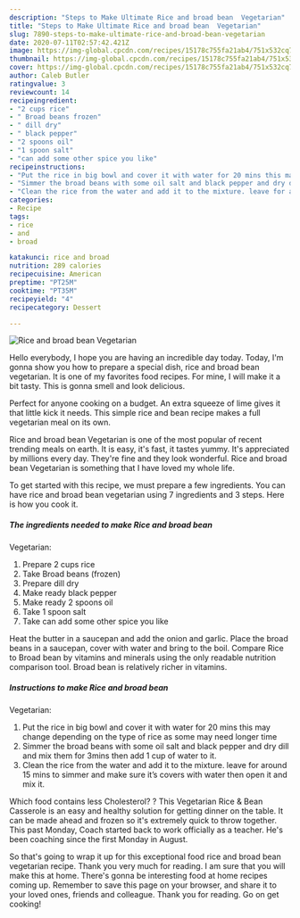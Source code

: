 ```yaml
---
description: "Steps to Make Ultimate Rice and broad bean  Vegetarian"
title: "Steps to Make Ultimate Rice and broad bean  Vegetarian"
slug: 7890-steps-to-make-ultimate-rice-and-broad-bean-vegetarian
date: 2020-07-11T02:57:42.421Z
image: https://img-global.cpcdn.com/recipes/15178c755fa21ab4/751x532cq70/rice-and-broad-bean-vegetarian-recipe-main-photo.jpg
thumbnail: https://img-global.cpcdn.com/recipes/15178c755fa21ab4/751x532cq70/rice-and-broad-bean-vegetarian-recipe-main-photo.jpg
cover: https://img-global.cpcdn.com/recipes/15178c755fa21ab4/751x532cq70/rice-and-broad-bean-vegetarian-recipe-main-photo.jpg
author: Caleb Butler
ratingvalue: 3
reviewcount: 14
recipeingredient:
- "2 cups rice"
- " Broad beans frozen"
- " dill dry"
- " black pepper"
- "2 spoons oil"
- "1 spoon salt"
- "can add some other spice you like"
recipeinstructions:
- "Put the rice in big bowl and cover it with water for 20 mins this may change depending on the type of rice as some may need longer time"
- "Simmer the broad beans with some oil salt and black pepper and dry dill and mix them for 3mins then add 1 cup of water to it."
- "Clean the rice from the water and add it to the mixture. leave for around 15 mins to simmer and make sure it’s covers with water then open it and mix it."
categories:
- Recipe
tags:
- rice
- and
- broad

katakunci: rice and broad 
nutrition: 289 calories
recipecuisine: American
preptime: "PT25M"
cooktime: "PT35M"
recipeyield: "4"
recipecategory: Dessert

---
```



![Rice and broad bean 
Vegetarian](https://img-global.cpcdn.com/recipes/15178c755fa21ab4/751x532cq70/rice-and-broad-bean-vegetarian-recipe-main-photo.jpg)

Hello everybody, I hope you are having an incredible day today. Today, I'm gonna show you how to prepare a special dish, rice and broad bean 
vegetarian. It is one of my favorites food recipes. For mine, I will make it a bit tasty. This is gonna smell and look delicious.

Perfect for anyone cooking on a budget. An extra squeeze of lime gives it that little kick it needs. This simple rice and bean recipe makes a full vegetarian meal on its own.

Rice and broad bean 
Vegetarian is one of the most popular of recent trending meals on earth. It is easy, it's fast, it tastes yummy. It's appreciated by millions every day. They're fine and they look wonderful. Rice and broad bean 
Vegetarian is something that I have loved my whole life.


To get started with this recipe, we must prepare a few ingredients. You can have rice and broad bean 
vegetarian using 7 ingredients and 3 steps. Here is how you cook it.

<!--inarticleads1-->

##### The ingredients needed to make Rice and broad bean 
Vegetarian:

1. Prepare 2 cups rice
1. Take  Broad beans (frozen)
1. Prepare  dill dry
1. Make ready  black pepper
1. Make ready 2 spoons oil
1. Take 1 spoon salt
1. Take can add some other spice you like


Heat the butter in a saucepan and add the onion and garlic. Place the broad beans in a saucepan, cover with water and bring to the boil. Compare Rice to Broad bean by vitamins and minerals using the only readable nutrition comparison tool. Broad bean is relatively richer in vitamins. 

<!--inarticleads2-->

##### Instructions to make Rice and broad bean 
Vegetarian:

1. Put the rice in big bowl and cover it with water for 20 mins this may change depending on the type of rice as some may need longer time
1. Simmer the broad beans with some oil salt and black pepper and dry dill and mix them for 3mins then add 1 cup of water to it.
1. Clean the rice from the water and add it to the mixture. leave for around 15 mins to simmer and make sure it’s covers with water then open it and mix it.


Which food contains less Cholesterol? ? This Vegetarian Rice &amp; Bean Casserole is an easy and healthy solution for getting dinner on the table. It can be made ahead and frozen so it&#39;s extremely quick to throw together. This past Monday, Coach started back to work officially as a teacher. He&#39;s been coaching since the first Monday in August. 

So that's going to wrap it up for this exceptional food rice and broad bean 
vegetarian recipe. Thank you very much for reading. I am sure that you will make this at home. There's gonna be interesting food at home recipes coming up. Remember to save this page on your browser, and share it to your loved ones, friends and colleague. Thank you for reading. Go on get cooking!
